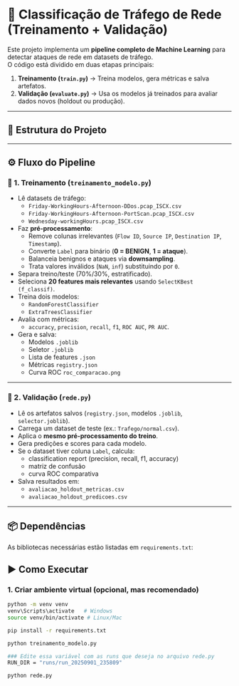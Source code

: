 # 🚀 Classificação de Tráfego de Rede (Treinamento + Validação)

Este projeto implementa um **pipeline completo de Machine Learning** para detectar ataques de rede em datasets de tráfego.  
O código está dividido em duas etapas principais:

1. **Treinamento (`train.py`)** → Treina modelos, gera métricas e salva artefatos.  
2. **Validação (`evaluate.py`)** → Usa os modelos já treinados para avaliar dados novos (holdout ou produção).

---

## 📂 Estrutura do Projeto



---

## ⚙️ Fluxo do Pipeline

### 🔹 1. Treinamento (`treinamento_modelo.py`)
- Lê datasets de tráfego:  
  - `Friday-WorkingHours-Afternoon-DDos.pcap_ISCX.csv`  
  - `Friday-WorkingHours-Afternoon-PortScan.pcap_ISCX.csv`  
  - `Wednesday-workingHours.pcap_ISCX.csv`  
- Faz **pré-processamento**:  
  - Remove colunas irrelevantes (`Flow ID`, `Source IP`, `Destination IP`, `Timestamp`).  
  - Converte `Label` para binário (**0 = BENIGN**, **1 = ataque**).  
  - Balanceia benignos e ataques via **downsampling**.  
  - Trata valores inválidos (`NaN`, `inf`) substituindo por `0`.  
- Separa treino/teste (70%/30%, estratificado).  
- Seleciona **20 features mais relevantes** usando `SelectKBest (f_classif)`.  
- Treina dois modelos:  
  - `RandomForestClassifier`  
  - `ExtraTreesClassifier`  
- Avalia com métricas:  
  - `accuracy`, `precision`, `recall`, `f1`, `ROC AUC`, `PR AUC`.  
- Gera e salva:  
  - Modelos `.joblib`  
  - Seletor `.joblib`  
  - Lista de features `.json`  
  - Métricas `registry.json`  
  - Curva ROC `roc_comparacao.png`  

---

### 🔹 2. Validação (`rede.py`)
- Lê os artefatos salvos (`registry.json`, modelos `.joblib`, `selector.joblib`).  
- Carrega um dataset de teste (ex.: `Trafego/normal.csv`).  
- Aplica o **mesmo pré-processamento do treino**.  
- Gera predições e scores para cada modelo.  
- Se o dataset tiver coluna `Label`, calcula:  
  - classification report (precision, recall, f1, accuracy)  
  - matriz de confusão  
  - curva ROC comparativa  
- Salva resultados em:  
  - `avaliacao_holdout_metricas.csv`  
  - `avaliacao_holdout_predicoes.csv`  

---

## 📦 Dependências

As bibliotecas necessárias estão listadas em `requirements.txt`:

## ▶️ Como Executar

### 1. Criar ambiente virtual (opcional, mas recomendado)
```bash
python -m venv venv
venv\Scripts\activate   # Windows
source venv/bin/activate # Linux/Mac

pip install -r requirements.txt

python treinamento_modelo.py

### Edite essa variável com as runs que deseja no arquivo rede.py
RUN_DIR = "runs/run_20250901_235809"

python rede.py